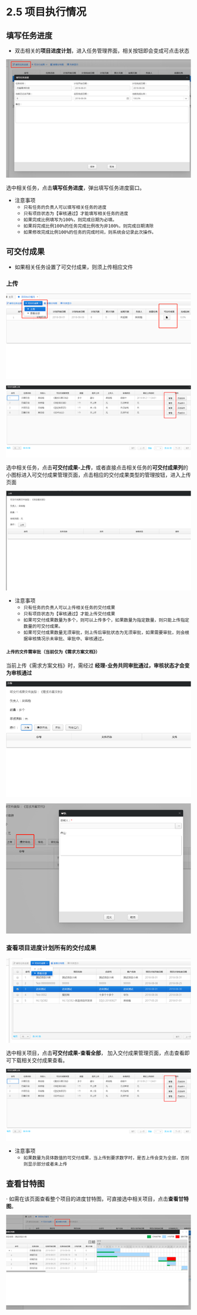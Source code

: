 # 2.5 项目执行情况

## **填写任务进度**

* 双击相关的**项目进度计划**，进入任务管理界面，相关按钮即会变成可点击状态

![](../.gitbook/assets/image%20%2835%29.png)

选中相关任务，点击**填写任务进度**，弹出填写任务进度窗口。

* 注意事项
  * `只有任务的负责人可以填写相关任务的进度`
  * `只有项目状态为【审核通过】才能填写相关任务的进度`
  * `如果完成比例填写为100%，则完成日期为必填。`
  * `如果将完成比例100%的任务完成比例改为非100%，则完成日期清除`
  * `如果修改完成比例100%的任务的完成时间，则系统会记录此次操作。`

## **可交付成果**

* 如果相关任务设置了可交付成果，则须上传相应文件

### **上传**

![](../.gitbook/assets/image%20%2866%29.png)

![](../.gitbook/assets/image%20%2851%29.png)

选中相关任务，点击**可交付成果-上传**，或者直接点击相关任务的**可交付成果列**的小图标进入可交付成果管理页面，点击相应的交付成果类型的管理按钮，进入上传页面

![](../.gitbook/assets/image%20%2897%29.png)

* 注意事项
  * `只有任务的负责人可以上传相关任务的交付成果`
  * `只有项目状态为【审核通过】才能上传交付成果`
  * `如果可交付成果数量为多个，则可以上传多个，如果数量为指定数量，则只能上传指定数量的可交付成果。`
  * `如果可交付成果数量无须审批，则上传后审批状态为无须审批，如果需要审批，则会根据审核情况示未审批、审批中、审核通过。`

#### `上传的文件需审批（当前仅为《需求方案文档》）`

当前上传《需求方案文档》时，需经过 **经理-业务共同审批通过，审核状态才会变为审核通过**

![](../.gitbook/assets/image%20%2834%29.png)

![](../.gitbook/assets/image%20%2879%29.png)

### **查看项目进度计划所有的交付成果**

![](../.gitbook/assets/image%20%288%29.png)

选中相关项目，点击**可交付成果-查看全部**， 加入交付成果管理页面，点击查看即可下载相关交付成果查看。

![](../.gitbook/assets/image%20%2817%29.png)

* 注意事项
  * `如果数量为具体数值的可交付成果，当上传到要求数字时，是否上传会变为全部，否则则显示部分或者未上传`

## **查看甘特图**

· 如需在该页面查看整个项目的进度甘特图，可直接选中相关项目，点击**查看甘特图**。

![](../.gitbook/assets/image%20%2894%29.png)

